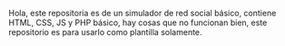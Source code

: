 Hola, este repositoria es de un simulador de red social básico, contiene HTML, CSS, JS y PHP básico, hay cosas que no funcionan bien, este repositorio es para usarlo como plantilla solamente.

